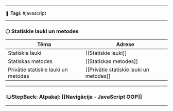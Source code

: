 ___

❚ **Tagi:** #javascript 

---
### ⬡ Statiskie lauki un metodes

| Tēma                                | Adrese                                  |
| ----------------------------------- | --------------------------------------- |
| Statiskie lauki                     | [[Statiskie lauki]]                     |
| Statiskas metodes                   | [[Statiskas metodes]]                   |
| Privātie statiskie lauki un metodes | [[Privātie statiskie lauki un metodes]] |

---
### :LiStepBack: Atpakaļ: [[Navigācija - JavaScript OOP]]

___